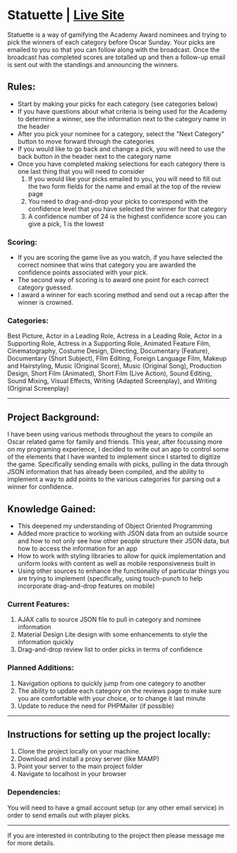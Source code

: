 # Statuette | [Live Site](//statuette.johntheholman.com)

Statuette is a way of gamifying the Academy Award nominees and trying to pick the winners of each category before Oscar Sunday. Your picks are emailed to you so that you can follow along with the broadcast. Once the broadcast has completed scores are totalled up and then a follow-up email is sent out with the standings and announcing the winners.

## Rules:
- Start by making your picks for each category (see categories below)
- If you have questions about what criteria is being used for the Academy to determine a winner, see the information next to the category name in the header
- After you pick your nominee for a category, select the "Next Category" button to move forward through the categories
- If you would like to go back and change a pick, you will need to use the back button in the header next to the category name
- Once you have completed making selections for each category there is one last thing that you will need to consider
	1. If you would like your picks emailed to you, you will need to fill out the two form fields for the name and email at the top of the review page
	2. You need to drag-and-drop your picks to correspond with the confidence level that you have selected the winner for that category
	3. A confidence number of 24 is the highest confidence score you can give a pick, 1 is the lowest

### Scoring:
- If you are scoring the game live as you watch, if you have selected the correct nominee that wins that category you are awarded the confidence points associated with your pick.
- The second way of scoring is to award one point for each correct category guessed.
- I award a winner for each scoring method and send out a recap after the winner is crowned.

### Categories:
Best Picture, Actor in a Leading Role, Actress in a Leading Role, Actor in a Supporting Role, Actress in a Supporting Role, Animated Feature Film, Cinematography, Costume Design, Directing, Documentary (Feature), Documentary (Short Subject), FIlm Editing, Foreign Language Film, Makeup and Hairstyling, Music (Original Score), Music (Original Song), Production Design, Short Film (Animated), Short Film (Live Action), Sound Editing, Sound Mixing, Visual Effects, Writing (Adapted Screenplay), and Writing (Original Screenplay)

---

## Project Background:
I have been using various methods throughout the years to compile an Oscar related game for family and friends. This year, after focussing more on my programing experience, I decided to write out an app to control some of the elements that I have wanted to implement since I started to digitize the game. Specifically sending emails with picks, pulling in the data through JSON information that has already been compiled, and the ability to implement a way to add points to the various categories for parsing out a winner for confidence.

## Knowledge Gained:
- This deepened my understanding of Object Oriented Programming
- Added more practice to working with JSON data from an outside source and how to not only see how other people structure their JSON data, but how to access the information for an app
- How to work with styling libraries to allow for quick implementation and uniform looks with content as well as mobile responsiveness built in
- Using other sources to enhance the functionality of particular things you are trying to implement (specifically, using touch-punch to help incorporate drag-and-drop features on mobile)

### Current Features:
1. AJAX calls to source JSON file to pull in category and nominee information
2. Material Design Lite design with some enhancements to style the information quickly
3. Drag-and-drop review list to order picks in terms of confidence

### Planned Additions:
1. Navigation options to quickly jump from one category to another
2. The ability to update each category on the reviews page to make sure you are comfortable with your choice, or to change it last minute
3. Update to reduce the need for PHPMailer (if possible)
---

## Instructions for setting up the project locally:

1. Clone the project locally on your machine.
2. Download and install a proxy server (like MAMP)
3. Point your server to the main project folder
4. Navigate to localhost in your browser

### Dependencies:
You will need to have a gmail account setup (or any other email service) in order to send emails out with player picks.

---

If you are interested in contributing to the project then please message me for more details.

